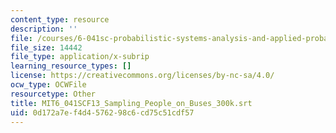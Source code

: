 ```yaml
---
content_type: resource
description: ''
file: /courses/6-041sc-probabilistic-systems-analysis-and-applied-probability-fall-2013/0d172a7ef4d4576298c6cd75c51cdf57_MIT6_041SCF13_Sampling_People_on_Buses_300k.vtt
file_size: 14442
file_type: application/x-subrip
learning_resource_types: []
license: https://creativecommons.org/licenses/by-nc-sa/4.0/
ocw_type: OCWFile
resourcetype: Other
title: MIT6_041SCF13_Sampling_People_on_Buses_300k.srt
uid: 0d172a7e-f4d4-5762-98c6-cd75c51cdf57
---
```

